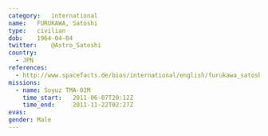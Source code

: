 ```yaml
---
category:	international
name:	FURUKAWA, Satoshi
type:	civilian
dob:	1964-04-04
twitter:	@Astro_Satoshi
country:
  - JPN
references:
  - http://www.spacefacts.de/bios/international/english/furukawa_satoshi.htm
missions:
  - name: Soyuz TMA-02M
    time_start:   2011-06-07T20:12Z
    time_end:     2011-11-22T02:27Z
evas:
gender:	Male
---
```

